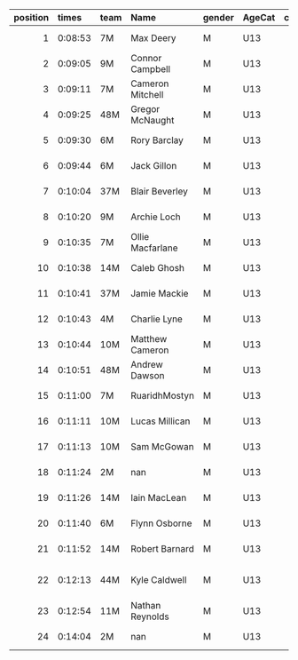 |   position | times   | team   | Name             | gender   | AgeCat   |   clubnumber | Club name            | Website                               |
|-----------:|:--------|:-------|:-----------------|:---------|:---------|-------------:|:---------------------|:--------------------------------------|
|          1 | 0:08:53 | 7M     | Max Deery        | M        | U13      |            7 | Giffnock North AC    | https://www.giffnocknorth.co.uk/      |
|          2 | 0:09:05 | 9M     | Connor Campbell  | M        | U13      |            9 | Garscube Harriers    | https://www.garscubeharriers.org.uk/  |
|          3 | 0:09:11 | 7M     | Cameron Mitchell | M        | U13      |            7 | Giffnock North AC    | https://www.giffnocknorth.co.uk/      |
|          4 | 0:09:25 | 48M    | Gregor McNaught  | M        | U13      |           48 | Springburn Harriers  | https://www.springburnharriers.co.uk/ |
|          5 | 0:09:30 | 6M     | Rory Barclay     | M        | U13      |            6 | Cambuslang Harriers  | https://cambuslangharriers.org/       |
|          6 | 0:09:44 | 6M     | Jack Gillon      | M        | U13      |            6 | Cambuslang Harriers  | https://cambuslangharriers.org/       |
|          7 | 0:10:04 | 37M    | Blair Beverley   | M        | U13      |           37 | Law & District AAC   | http://www.lawaac.co.uk/              |
|          8 | 0:10:20 | 9M     | Archie Loch      | M        | U13      |            9 | Garscube Harriers    | https://www.garscubeharriers.org.uk/  |
|          9 | 0:10:35 | 7M     | Ollie Macfarlane | M        | U13      |            7 | Giffnock North AC    | https://www.giffnocknorth.co.uk/      |
|         10 | 0:10:38 | 14M    | Caleb Ghosh      | M        | U13      |           14 | Ayr Seaforth AC      | https://www.ayrseaforth.co.uk/        |
|         11 | 0:10:41 | 37M    | Jamie Mackie     | M        | U13      |           37 | Law & District AAC   | http://www.lawaac.co.uk/              |
|         12 | 0:10:43 | 4M     | Charlie Lyne     | M        | U13      |            4 | Inverclyde AC        | https://www.inverclydeac.org/         |
|         13 | 0:10:44 | 10M    | Matthew Cameron  | M        | U13      |           10 | Shettleston Harriers | http://shettlestonharriers.org.uk/    |
|         14 | 0:10:51 | 48M    | Andrew Dawson    | M        | U13      |           48 | Springburn Harriers  | https://www.springburnharriers.co.uk/ |
|         15 | 0:11:00 | 7M     | RuaridhMostyn    | M        | U13      |            7 | Giffnock North AC    | https://www.giffnocknorth.co.uk/      |
|         16 | 0:11:11 | 10M    | Lucas Millican   | M        | U13      |           10 | Shettleston Harriers | http://shettlestonharriers.org.uk/    |
|         17 | 0:11:13 | 10M    | Sam McGowan      | M        | U13      |           10 | Shettleston Harriers | http://shettlestonharriers.org.uk/    |
|         18 | 0:11:24 | 2M     | nan              | M        | U13      |            2 | Kilmarnock H&AC      | http://www.kilmarnockharriers.com/    |
|         19 | 0:11:26 | 14M    | Iain MacLean     | M        | U13      |           14 | Ayr Seaforth AC      | https://www.ayrseaforth.co.uk/        |
|         20 | 0:11:40 | 6M     | Flynn Osborne    | M        | U13      |            6 | Cambuslang Harriers  | https://cambuslangharriers.org/       |
|         21 | 0:11:52 | 14M    | Robert Barnard   | M        | U13      |           14 | Ayr Seaforth AC      | https://www.ayrseaforth.co.uk/        |
|         22 | 0:12:13 | 44M    | Kyle Caldwell    | M        | U13      |           44 | North Ayrshire AAC   | https://naathletics.co.uk/            |
|         23 | 0:12:54 | 11M    | Nathan Reynolds  | M        | U13      |           11 | Airdrie Harriers     | http://airdrieharriers.org/           |
|         24 | 0:14:04 | 2M     | nan              | M        | U13      |            2 | Kilmarnock H&AC      | http://www.kilmarnockharriers.com/    |